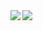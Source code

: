 
<img align="left" src="https://github-readme-stats.vercel.app/api?username=W4ldo06&count_private=true&line_height=21&show_icons=true&hide_border=true&theme=midnight-blue"/>
<img align="left" src="https://github-readme-stats.vercel.app/api/top-langs/?username=W4ldo06&layout=compact&card_width=445&hide_border=true&theme=midnight-blue"/>

<!--
**useragents/useragents** is a ✨ _special_ ✨ repository because its `README.md` (this file) appears on your GitHub profile.

Here are some ideas to get you started:

- 🔭 I’m currently working on ...
- 🌱 I’m currently learning ...
- 👯 I’m looking to collaborate on ...
- 🤔 I’m looking for help with ...
- 💬 Ask me about ...
- 📫 How to reach me: ...
- 😄 Pronouns: ...
- ⚡ Fun fact: ...
-->
